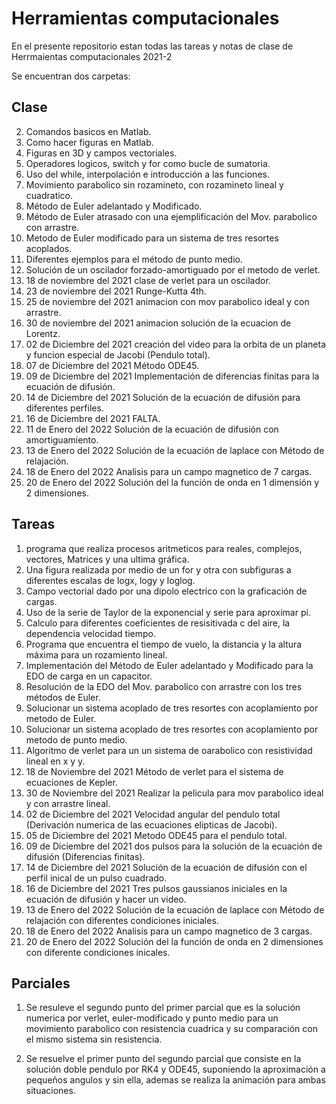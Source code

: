 # Herramientas computacionales

En el presente repositorio estan todas las tareas y notas de clase de Herrmaientas computacionales 2021-2

Se encuentran dos carpetas:

## Clase

2. Comandos basicos en Matlab.
3. Como hacer figuras en Matlab.
4. Figuras en 3D y campos vectoriales.
5. Operadores logicos, switch y for como bucle de sumatoria.
6. Uso del while, interpolación e introducción a las funciones.
7. Movimiento parabolico sin rozamineto, con rozamineto lineal y cuadratico.
8. Método de Euler adelantado y Modificado.
9. Método de Euler atrasado con una ejemplificación del Mov. parabolico con arrastre.
10. Metodo de Euler modificado para un sistema de tres resortes acoplados.
11. Diferentes ejemplos para el método de punto medio.
12. Solución de un oscilador forzado-amortiguado por el metodo de verlet.
13. 18 de noviembre del 2021 clase de verlet para un oscilador.
14. 23 de noviembre del 2021 Runge-Kutta 4th.
15. 25 de noviembre del 2021 animacion con mov parabolico ideal y con arrastre.
16. 30 de noviembre del 2021 animacion solución de la ecuacion de Lorentz.
17. 02 de Diciembre del 2021 creación del video para la orbita de un planeta y funcion especial de Jacobi (Pendulo total).
18. 07 de Diciembre del 2021 Método ODE45.
19. 09 de Diciembre del 2021 Implementación de diferencias finitas para la ecuación de difusión.
20. 14 de Diciembre del 2021 Solución de la ecuación de difusión para diferentes perfiles.
21. 16 de Diciembre del 2021 FALTA.
22. 11 de Enero del 2022 Solución de la ecuación de difusión con amortiguamiento.
23. 13 de Enero del 2022 Solución de la ecuación de laplace con Método de relajación.
24. 18 de Enero del 2022 Analisis para un campo magnetico de 7 cargas.
25. 20 de Enero del 2022 Solución del la función de onda en 1 dimensión y 2 dimensiones.


## Tareas

1. programa que realiza procesos aritmeticos para reales, complejos, vectores, Matrices 
y una ultima gráfica.
2. Una figura realizada por medio de un for y otra con subfiguras a diferentes escalas 
de logx, logy y loglog.
3. Campo vectorial dado por una dipolo electrico con la graficación de cargas.
4. Uso de la serie de Taylor de la exponencial y serie para aproximar pi.
5. Calculo para diferentes coeficientes de resisitivada c del aire, la dependencia velocidad tiempo.
6. Programa que encuentra el tiempo de vuelo, la distancia y la altura máxima para un rozamiento lineal.
7. Implementación del Método de Euler adelantado y Modificado para la EDO de carga en un capacitor.
8. Resolución de la EDO  del Mov. parabolico con arrastre con los tres métodos de Euler.
9. Solucionar un sistema acoplado de tres resortes con acoplamiento por metodo de Euler.
10. Solucionar un sistema acoplado de tres resortes con acoplamiento por metodo de punto medio.
11. Algoritmo de verlet para un un sistema de oarabolico con resistividad lineal en x y y.
12. 18 de Noviembre del 2021 Método de verlet para el sistema de ecuaciones de Kepler.
13. 30 de Noviembre del 2021 Realizar la pelicula para mov parabolico ideal y con arrastre lineal.
14. 02 de Diciembre del 2021 Velocidad angular del pendulo total (Derivación numerica de las ecuaciones elipticas de Jacobi).
15. 05 de Diciembre del 2021 Metodo ODE45 para el pendulo total.
16. 09 de Diciembre del 2021 dos pulsos para la solución de la ecuación de difusión (Diferencias finitas).
17. 14 de Diciembre del 2021 Solución de la ecuación de difusión con el perfil inical de un pulso cuadrado.
18. 16 de Diciembre del 2021 Tres pulsos gaussianos iniciales en la ecuación de difusión y hacer un video.
19. 13 de Enero del 2022 Solución de la ecuación de laplace con Método de relajación con diferentes condiciones iniciales.
20. 18 de Enero del 2022 Analisis para un campo magnetico de 3 cargas.
21. 20 de Enero del 2022 Solución del la función de onda en 2 dimensiones con diferente condiciones inicales.

## Parciales

1. Se resuleve el segundo punto del primer parcial que es la solución numerica por verlet, euler-modificado 
y punto medio para un movimiento parabolico con resistencia cuadrica y su comparación con el mismo sistema sin 
resistencia.

2. Se resuelve el primer punto del segundo parcial que consiste en la solución doble pendulo por RK4 y ODE45, suponiendo la aproximación a pequeños angulos y sin ella, ademas se realiza la animación para ambas situaciones.

